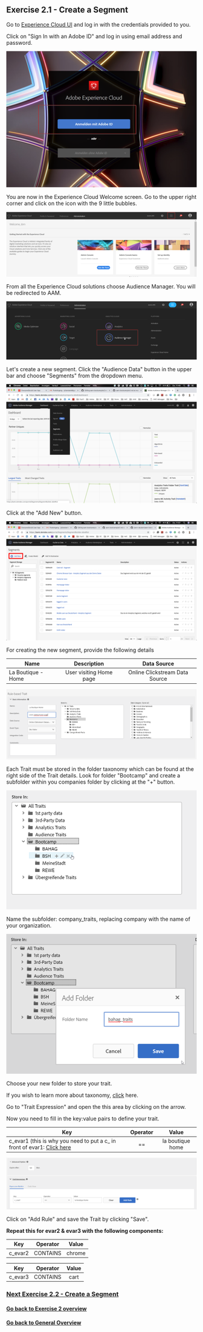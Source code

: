 ## Exercise 2.1 - Create a Segment

Go to [Experience Cloud UI](https://experiencecloud.adobe.com) and log in with the credentials provided to you. 

Click on "Sign In with an Adobe ID" and log in using email address and password.

![Data Ingestion](./images/login.png)

You are now in the Experience Cloud Welcome screen. Go to the upper right corner and click on the icon with the 9 little bubbles.

![Data Ingestion](./images/welcome.png)

From all the Experience Cloud solutions choose Audience Manager. You will be redirected to AAM.

![Data Ingestion](./images/aam-icon.png)

Let's create a new segment. Click the "Audience Data" button in the upper bar and choose "Segments" from the dropdown menu.

![Data Ingestion](./images/segment1.png)

Click at the "Add New" button.

![Data Ingestion](./images/segment2.png)

For creating the new segment, provide the following details


| Name              | Description     | Data Source  |
| ----------------- |:-------------:| :-----------------:|
| La Boutique - Home         | User visiting Home page          | Online Clickstream Data Source         |


![Data Ingestion](./images/traits3.png)

Each Trait must be stored in the folder taxonomy which can be found at the right side of the Trait details. Look for folder "Bootcamp" and create a subfolder within you companies folder by clicking at the "+" button. 

![Data Ingestion](./images/traits4.png)

Name the subfolder: company_traits, replacing company with the name of your organization.

![Data Ingestion](./images/traits5.1.png)

Choose your new folder to store your trait.

If you wish to learn more about taxonomy, [click](https://marketing.adobe.com/resources/help/en_US/aam/c_common_taxonomy_about.html)  here.

Go to "Trait Expression" and open the this area by clicking on the arrow.

Now you need to fill in the key:value pairs to define your trait.

| Key              | Operator     | Value |
| ----------------- |:-------------:| :-----------------:|
|c_evar1 (this is why you need to put a c_ in front of evar1: [Click here](https://marketing.adobe.com/resources/help/en_US/aam/r_tb_variable_prefixes.html)| ==         |la boutique home        |

![Data Ingestion](./images/traits5.2.png)

Click on "Add Rule" and save the Trait by clicking "Save".

**Repeat this for evar2 & evar3 with the following components:**

| Key              | Operator     | Value |
| ----------------- |:-------------:| :-----------------:|
|c_evar2 | CONTAINS        |chrome       |

| Key              | Operator     | Value |
| ----------------- |:-------------:| :-----------------:|
|c_evar3 | CONTAINS        |cart|


### [Next Exercise 2.2 - Create a Segment](./ex2.md)
#### [Go back to Exercise 2 overview](./README.md)
#### [Go back to General Overview](../README.md)


